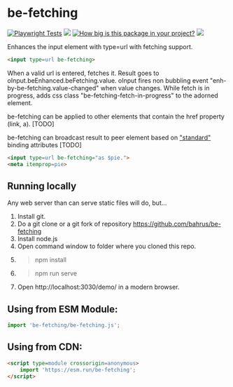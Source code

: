 # be-fetching

[![Playwright Tests](https://github.com/bahrus/be-fetching/actions/workflows/CI.yml/badge.svg?branch=baseline)](https://github.com/bahrus/be-fetching/actions/workflows/CI.yml)
<a href="https://nodei.co/npm/be-fetching/"><img src="https://nodei.co/npm/be-fetching.png"></a>
[![How big is this package in your project?](https://img.shields.io/bundlephobia/minzip/be-fetching?style=for-the-badge)](https://bundlephobia.com/result?p=be-fetching)
<img src="http://img.badgesize.io/https://cdn.jsdelivr.net/npm/be-fetching?compression=gzip">

Enhances the input element with type=url with fetching support.

```html
<input type=url be-fetching>
```

When a valid url is entered, fetches it.  Result goes to oInput.beEnhanced.beFetching.value.  oInput fires non bubbling event "enh-by-be-fetching.value-changed" when value changes.  While fetch is in progress, adds css class "be-fetching-fetch-in-progress" to the adorned element.

be-fetching can be applied to other elements that contain the href property (link, a). [TODO]

be-fetching can broadcast result to peer element based on ["standard"](https://github.com/bahrus/be-sharing) binding attributes [TODO]

```html
<input type=url be-fetching="as $pie.">
<meta itemprop=pie>
```
<!--
be-fetching can be applied to other elements as well, but you will then need to specify the name of the prop that contains the url:

```html
<my-custom-element href="https://example.com/some-name.json" enh-by-be-fetching='{
    "urlProp": "href"
}'>
```

The prefix enh-by- is required when adorning a custom element.


TODO.  Support credentials like be-looking-up.

-->

## Running locally

Any web server than can serve static files will do, but...

1.  Install git.
2.  Do a git clone or a git fork of repository https://github.com/bahrus/be-fetching
3.  Install node.js
4.  Open command window to folder where you cloned this repo.
5.  > npm install
6.  > npm run serve
7.  Open http://localhost:3030/demo/ in a modern browser.

## Using from ESM Module:

```JavaScript
import 'be-fetching/be-fetching.js';
```

## Using from CDN:

```html
<script type=module crossorigin=anonymous>
    import 'https://esm.run/be-fetching';
</script>
```


